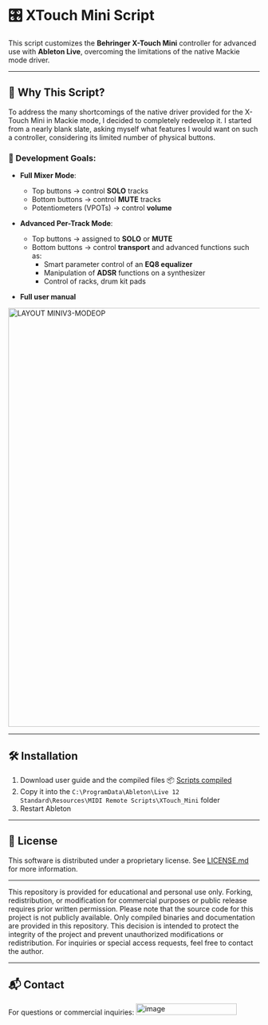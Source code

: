 # 🎛️ XTouch Mini Script

This script customizes the **Behringer X-Touch Mini** controller for advanced use with **Ableton Live**, overcoming the limitations of the native Mackie mode driver.

---

## 🚀 Why This Script?

To address the many shortcomings of the native driver provided for the X-Touch Mini in Mackie mode, I decided to completely redevelop it. I started from a nearly blank slate, asking myself what features I would want on such a controller, considering its limited number of physical buttons.

### 🔧 Development Goals:
- **Full Mixer Mode**:  
  - Top buttons → control **SOLO** tracks  
  - Bottom buttons → control **MUTE** tracks  
  - Potentiometers (VPOTs) → control **volume**

- **Advanced Per-Track Mode**:  
  - Top buttons → assigned to **SOLO** or **MUTE**  
  - Bottom buttons → control **transport** and advanced functions such as:  
    - Smart parameter control of an **EQ8 equalizer**  
    - Manipulation of **ADSR** functions on a synthesizer
    - Control of racks, drum kit pads
   
- **Full user manual**

<img width="2112" height="839" alt="LAYOUT MINIV3-MODEOP" src="https://github.com/user-attachments/assets/e9457f15-eafe-4fe9-861b-2b4e6d09aea7" />

---

## 🛠️ Installation

1. Download user guide and the compiled files
 📦 [Scripts compiled](compiled/)
3. Copy it into the `C:\ProgramData\Ableton\Live 12 Standard\Resources\MIDI Remote Scripts\XTouch_Mini` folder  
4. Restart Ableton

---

## 📄 License

This software is distributed under a proprietary license. See [LICENSE.md](https://github.com/Ricky-Fr/XTouch-Mini-Script/commit/a3b111a6b3479ae13480ed28014e7a68639ffd12) for more information.

---

This repository is provided for educational and personal use only. Forking, redistribution, or modification for commercial purposes or public release requires prior written permission. 
Please note that the source code for this project is not publicly available. Only compiled binaries and documentation are provided in this repository. This decision is intended to protect the integrity of the project and prevent unauthorized modifications or redistribution. For inquiries or special access requests, feel free to contact the author.

---

## 📬 Contact

For questions or commercial inquiries: 
<img width="202" height="23" alt="image" src="https://github.com/user-attachments/assets/2c11d88e-c8e1-4fd1-9fd0-e4a9e9edb0bc" />


